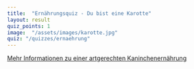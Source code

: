```yaml
---
title:  "Ernährungsquiz - Du bist eine Karotte"
layout: result
quiz_points: 1
image:  "/assets/images/karotte.jpg"
quiz: "/quizzes/ernaehrung"
---
```


<p class="text-center">
  <a href="https://www.kaninchenschutz.de/book/ern%C3%A4hrung">
    <i class="fa fa-book"></i>
    Mehr Informationen zu einer artgerechten Kaninchenernährung
  </a>
</p>
